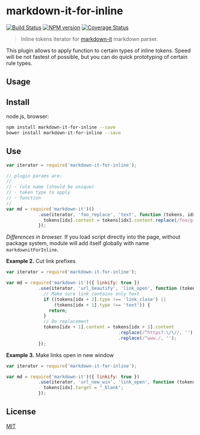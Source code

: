 # markdown-it-for-inline

[![Build Status](https://img.shields.io/travis/markdown-it/markdown-it-for-inline/master.svg?style=flat)](https://travis-ci.org/markdown-it/markdown-it-for-inline)
[![NPM version](https://img.shields.io/npm/v/markdown-it-for-inline.svg?style=flat)](https://www.npmjs.org/package/markdown-it-for-inline)
[![Coverage Status](https://img.shields.io/coveralls/markdown-it/markdown-it-for-inline/master.svg?style=flat)](https://coveralls.io/r/markdown-it/markdown-it-for-inline)

> Inline tokens iterator for [markdown-it](https://github.com/markdown-it/markdown-it) markdown parser.

This plugin allows to apply function to certain types of inline tokens. Speed
will be not fastest of possible, but you can do quick prototyping of certain
rule types.


## Usage

## Install

node.js, browser:

```bash
npm install markdown-it-for-inline --save
bower install markdown-it-for-inline --save
```

## Use

```js
var iterator = require('markdown-it-for-inline');

// plugin params are:
//
// - rule name (should be unique)
// - token type to apply
// - function
//
var md = require('markdown-it')()
            .use(iterator, 'foo_replace', 'text', function (tokens, idx) {
              tokens[idx].content = tokens[idx].content.replace(/foo/g, 'bar');
            });
```

_Differences in browser._ If you load script directly into the page, without
package system, module will add itself globally with name `markdownitForInline`.


__Example 2.__ Cut link prefixes

```js
var iterator = require('markdown-it-for-inline');

var md = require('markdown-it')({ linkify: true })
            .use(iterator, 'url_beautify', 'link_open', function (tokens, idx) {
              // Make sure link contains only text
              if ((tokens[idx + 2].type !== 'link_close') ||
                  (tokens[idx + 1].type !== 'text')) {
                return;
              }
              // Do replacement
              tokens[idx + 1].content = tokens[idx + 1].content
                                          .replace(/^https?:\/\//, '')
                                          .replace(/^www./, '');
            });
```

__Example 3.__ Make links open in new window

```js
var iterator = require('markdown-it-for-inline');

var md = require('markdown-it')({ linkify: true })
            .use(iterator, 'url_new_win', 'link_open', function (tokens, idx) {
              tokens[idx].target = "_blank";
            });
```


## License

[MIT](https://github.com/markdown-it/markdown-it-for-inline/blob/master/LICENSE)
